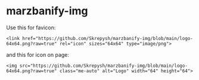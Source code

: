 # marzbanify-img

Use this for favicon:
```
<link href="https://github.com/Skrepysh/marzbanify-img/blob/main/logo-64x64.png?raw=true" rel="icon" sizes="64x64" type="image/png">
```
and this for icon on page:
```
<img src="https://github.com/Skrepysh/marzbanify-img/blob/main/logo-64x64.png?raw=true" class="me-auto" alt="Logo" width="64" height="64">
```
